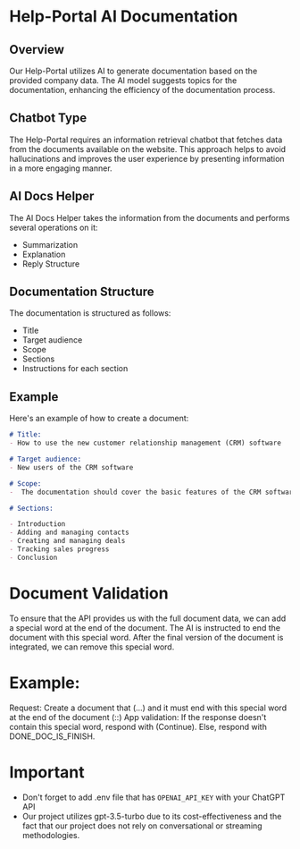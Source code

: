 # Help-Portal AI Documentation

## Overview
Our Help-Portal utilizes AI to generate documentation based on the provided company data. The AI model suggests topics for the documentation, enhancing the efficiency of the documentation process.

## Chatbot Type
The Help-Portal requires an information retrieval chatbot that fetches data from the documents available on the website. This approach helps to avoid hallucinations and improves the user experience by presenting information in a more engaging manner.

## AI Docs Helper
The AI Docs Helper takes the information from the documents and performs several operations on it:

- Summarization
- Explanation
- Reply Structure

## Documentation Structure
The documentation is structured as follows:

- Title
- Target audience
- Scope
- Sections
- Instructions for each section

## Example
Here's an example of how to create a document:

```markdown
# Title:
- How to use the new customer relationship management (CRM) software

# Target audience: 
- New users of the CRM software

# Scope:
-  The documentation should cover the basic features of the CRM software, such as how to add and manage contacts, create and manage deals, and track sales progress.

# Sections:

- Introduction
- Adding and managing contacts
- Creating and managing deals
- Tracking sales progress
- Conclusion
```


# Document Validation
To ensure that the API provides us with the full document data, we can add a special word at the end of the document. The AI is instructed to end the document with this special word. After the final version of the document is integrated, we can remove this special word.

# Example:

Request: Create a document that (...) and it must end with this special word at the end of the document (:$%end0fTHeD0c%$:)
App validation: If the response doesn't contain this special word, respond with (Continue). Else, respond with DONE_DOC_IS_FINISH.

# Important 
- Don't forget to add .env file that has ```OPENAI_API_KEY``` with your ChatGPT API 
- Our project utilizes gpt-3.5-turbo due to its cost-effectiveness and the fact that our project does not rely on conversational or streaming methodologies.
